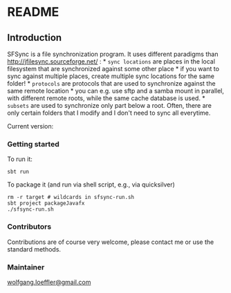 # README #

## Introduction ##

SFSync is a file synchronization program. It uses different paradigms than http://jfilesync.sourceforge.net/ :
    * `sync locations` are places in the local filesystem that are synchronized against some other place
        * if you want to sync against multiple places, create multiple sync locations for the same folder!
    * `protocols` are protocols that are used to synchronize against the same remote location
        * you can e.g. use sftp and a samba mount in parallel, with different remote roots, while the same cache database is used.
    * `subsets` are used to synchronize only part below a root. Often, there are only certain folders that I modify and I don't need to sync all everytime.


Current version: 

### Getting started ###

To run it: 

	sbt run

To package it (and run via shell script, e.g., via quicksilver)

	rm -r target # wildcards in sfsync-run.sh
	sbt project packageJavafx
	./sfsync-run.sh


### Contributors ###

Contributions are of course very welcome, please contact me or use the standard methods.

### Maintainer ###

wolfgang.loeffler@gmail.com
